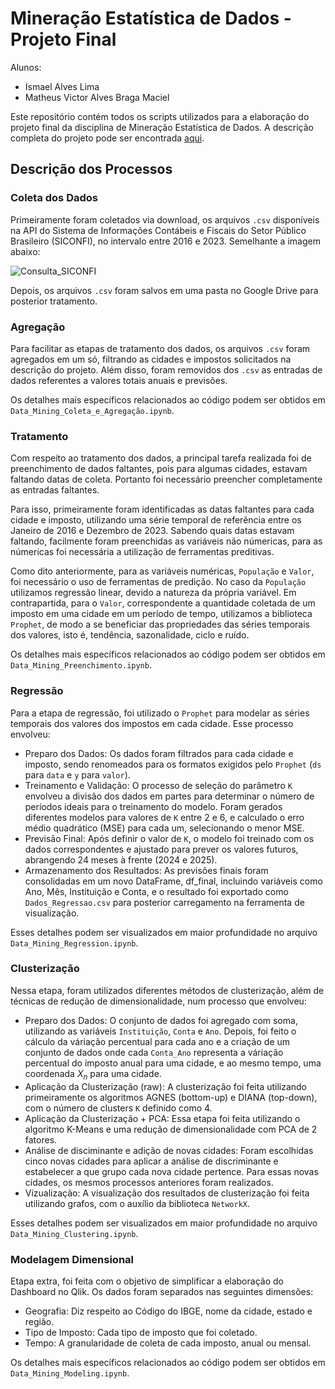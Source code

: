 # Mineração Estatística de Dados - Projeto Final

Alunos:
* Ismael Alves Lima
* Matheus Victor Alves Braga Maciel

Este repositório contém todos os scripts utilizados para a elaboração do projeto final da disciplina de Mineração Estatística de Dados. A descrição completa do projeto pode ser encontrada [aqui](https://sig-arq.ufpb.br/arquivos/202402107810c26801618ae90755bae0d/projeto.pdf).

## Descrição dos Processos

### Coleta dos Dados

Primeiramente foram coletados via download, os arquivos `.csv` disponíveis na API do Sistema de Informações Contábeis e Fiscais do Setor Público Brasileiro (SICONFI), no intervalo entre 2016 e 2023. Semelhante a imagem abaixo:

![Consulta_SICONFI](https://github.com/user-attachments/assets/b312974b-11b4-48fc-a536-8ea0e578afc6)

Depois, os arquivos `.csv` foram salvos em uma pasta no Google Drive para posterior tratamento.

### Agregação 

Para facilitar as etapas de tratamento dos dados, os arquivos `.csv` foram agregados em um só, filtrando as cidades e impostos solicitados na descrição do projeto. Além disso, foram removidos dos `.csv` as entradas de dados referentes a valores totais anuais e previsões.

Os detalhes mais específicos relacionados ao código podem ser obtidos em `Data_Mining_Coleta_e_Agregação.ipynb`.

### Tratamento

Com respeito ao tratamento dos dados, a principal tarefa realizada foi de preenchimento de dados faltantes, pois para algumas cidades, estavam faltando datas de coleta. Portanto foi necessário preencher completamente as entradas faltantes.

Para isso, primeiramente foram identificadas as datas faltantes para cada cidade e imposto, utilizando uma série temporal de referência entre os Janeiro de 2016 e Dezembro de 2023. Sabendo quais datas estavam faltando, facilmente foram preenchidas as variáveis não númericas, para as númericas foi necessária a utilização de ferramentas preditivas.

Como dito anteriormente, para as variáveis numéricas, `População` e `Valor`, foi necessário o uso de ferramentas de predição. No caso da `População` utilizamos regressão linear, devido a natureza da própria variável. Em contrapartida, para o `Valor`, correspondente a quantidade coletada de um imposto em uma cidade em um período de tempo, utilizamos a biblioteca `Prophet`, de modo a se beneficiar das propriedades das séries temporais dos valores, isto é, tendência, sazonalidade, ciclo e ruído.

Os detalhes mais específicos relacionados ao código podem ser obtidos em `Data_Mining_Preenchimento.ipynb`.

### Regressão

Para a etapa de regressão, foi utilizado o `Prophet` para modelar as séries temporais dos valores dos impostos em cada cidade. Esse processo envolveu:

* Preparo dos Dados: Os dados foram filtrados para cada cidade e imposto, sendo renomeados para os formatos exigidos pelo `Prophet` (`ds` para `data` e `y` para `valor`).
* Treinamento e Validação: O processo de seleção do parâmetro `K` envolveu a divisão dos dados em partes para determinar o número de períodos ideais para o treinamento do modelo. Foram gerados diferentes modelos para valores de `K` entre 2 e 6, e calculado o erro médio quadrático (MSE) para cada um, selecionando o menor MSE.
* Previsão Final: Após definir o valor de `K`, o modelo foi treinado com os dados correspondentes e ajustado para prever os valores futuros, abrangendo 24 meses à frente (2024 e 2025).
* Armazenamento dos Resultados: As previsões finais foram consolidadas em um novo DataFrame, df_final, incluindo variáveis como Ano, Mês, Instituição e Conta, e o resultado foi exportado como `Dados_Regressao.csv` para posterior carregamento na ferramenta de visualização.

Esses detalhes podem ser visualizados em maior profundidade no arquivo `Data_Mining_Regression.ipynb`.

### Clusterização

Nessa etapa, foram utilizados diferentes métodos de clusterização, além de técnicas de redução de dimensionalidade, num processo que envolveu:

* Preparo dos Dados: O conjunto de dados foi agregado com soma, utilizando as variáveis `Instituição`, `Conta` e `Ano`. Depois, foi feito o cálculo da váriação percentual para cada ano e a criação de um conjunto de dados onde cada `Conta_Ano` representa a váriação percentual do imposto anual para uma cidade, e ao mesmo tempo, uma coordenada $X_n$ para uma cidade.
* Aplicação da Clusterização (raw): A clusterização foi feita utilizando primeiramente os algoritmos AGNES (bottom-up) e DIANA (top-down), com o número de clusters `K` definido como 4.
* Aplicação da Clusterização + PCA: Essa etapa foi feita utilizando o algoritmo K-Means e uma redução de dimensionalidade com PCA de 2 fatores.
* Análise de disciminante e adição de novas cidades: Foram escolhidas cinco novas cidades para aplicar a análise de discriminante e estabelecer a que grupo cada nova cidade pertence. Para essas novas cidades, os mesmos processos anteriores foram realizados.
* Vizualização: A visualização dos resultados de clusterização foi feita utilizando grafos, com o auxílio da biblioteca `NetworkX`.

Esses detalhes podem ser visualizados em maior profundidade no arquivo `Data_Mining_Clustering.ipynb`.

### Modelagem Dimensional

Etapa extra, foi feita com o objetivo de simplificar a elaboração do Dashboard no Qlik. Os dados foram separados nas seguintes dimensões:

* Geografia: Diz respeito ao Código do IBGE, nome da cidade, estado e região.
* Tipo de Imposto: Cada tipo de imposto que foi coletado.
* Tempo: A granularidade de coleta de cada imposto, anual ou mensal.

Os detalhes mais específicos relacionados ao código podem ser obtidos em `Data_Mining_Modeling.ipynb`.
